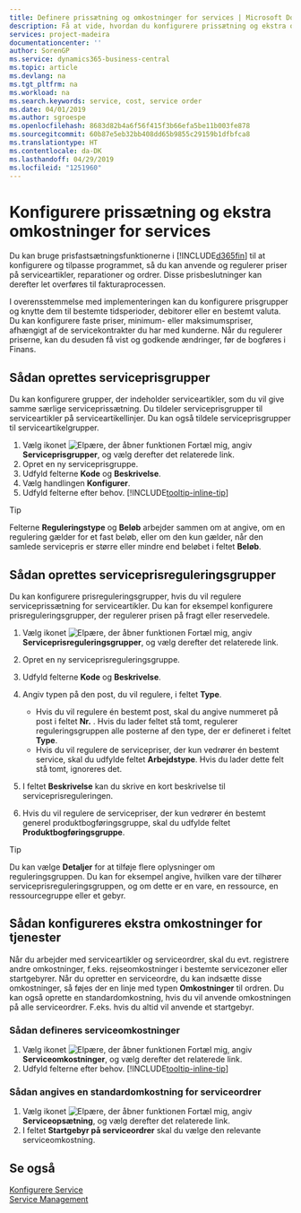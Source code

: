 ```yaml
---
title: Definere prissætning og omkostninger for services | Microsoft Docs
description: Få at vide, hvordan du konfigurere prissætning og ekstra omkostninger for services
services: project-madeira
documentationcenter: ''
author: SorenGP
ms.service: dynamics365-business-central
ms.topic: article
ms.devlang: na
ms.tgt_pltfrm: na
ms.workload: na
ms.search.keywords: service, cost, service order
ms.date: 04/01/2019
ms.author: sgroespe
ms.openlocfilehash: 8683d82b4a6f56f415f3b66efa5be11b003fe878
ms.sourcegitcommit: 60b87e5eb32bb408dd65b9855c29159b1dfbfca8
ms.translationtype: HT
ms.contentlocale: da-DK
ms.lasthandoff: 04/29/2019
ms.locfileid: "1251960"
---
```

# <a name="set-up-pricing-and-additional-costs-for-services"></a>Konfigurere prissætning og ekstra omkostninger for services
Du kan bruge prisfastsætningsfunktionerne i [!INCLUDE[d365fin](includes/d365fin_md.md)] til at konfigurere og tilpasse programmet, så du kan anvende og regulerer priser på serviceartikler, reparationer og ordrer. Disse prisbeslutninger kan derefter let overføres til fakturaprocessen.  
  
I overensstemmelse med implementeringen kan du konfigurere prisgrupper og knytte dem til bestemte tidsperioder, debitorer eller en bestemt valuta. Du kan konfigurere faste priser, minimum- eller maksimumspriser, afhængigt af de servicekontrakter du har med kunderne. Når du regulerer priserne, kan du desuden få vist og godkende ændringer, før de bogføres i Finans.  

## <a name="to-set-up-a-service-price-group"></a>Sådan oprettes serviceprisgrupper
Du kan konfigurere grupper, der indeholder serviceartikler, som du vil give samme særlige serviceprissætning. Du tildeler serviceprisgrupper til serviceartikler på serviceartikellinjer. Du kan også tildele serviceprisgrupper til serviceartikelgrupper.  

1. Vælg ikonet ![Elpære, der åbner funktionen Fortæl mig](media/ui-search/search_small.png "Fortæl mig, hvad du vil foretage dig"), angiv **Serviceprisgrupper**, og vælg derefter det relaterede link.  
2. Opret en ny serviceprisgruppe.  
3. Udfyld felterne **Kode** og **Beskrivelse**.  
4. Vælg handlingen **Konfigurer**.  
2. Udfyld felterne efter behov. [!INCLUDE[tooltip-inline-tip](includes/tooltip-inline-tip_md.md)]  

 > [!Tip]
 > Felterne **Reguleringstype** og **Beløb** arbejder sammen om at angive, om en regulering gælder for et fast beløb, eller om den kun gælder, når den samlede servicepris er større eller mindre end beløbet i feltet **Beløb**.  

## <a name="to-set-up-a-service-price-adjustment-group"></a>Sådan oprettes serviceprisreguleringsgrupper  
Du kan konfigurere prisreguleringsgrupper, hvis du vil regulere serviceprissætning for serviceartikler. Du kan for eksempel konfigurere prisreguleringsgrupper, der regulerer prisen på fragt eller reservedele.  
  
1. Vælg ikonet ![Elpære, der åbner funktionen Fortæl mig](media/ui-search/search_small.png "Fortæl mig, hvad du vil foretage dig"), angiv **Serviceprisreguleringsgrupper**, og vælg derefter det relaterede link.  
2. Opret en ny serviceprisreguleringsgruppe.  
3. Udfyld felterne **Kode** og **Beskrivelse**.  
4. Angiv typen på den post, du vil regulere, i feltet **Type**.  
  
    * Hvis du vil regulere én bestemt post, skal du angive nummeret på post i feltet **Nr.** . Hvis du lader feltet stå tomt, regulerer reguleringsgruppen alle posterne af den type, der er defineret i feltet **Type**.  
    * Hvis du vil regulere de servicepriser, der kun vedrører én bestemt service, skal du udfylde feltet **Arbejdstype**. Hvis du lader dette felt stå tomt, ignoreres det.  
  
5. I feltet **Beskrivelse** kan du skrive en kort beskrivelse til serviceprisreguleringen.  
6. Hvis du vil regulere de servicepriser, der kun vedrører én bestemt generel produktbogføringsgruppe, skal du udfylde feltet **Produktbogføringsgruppe**.

> [!Tip]
> Du kan vælge **Detaljer** for at tilføje flere oplysninger om reguleringsgruppen. Du kan for eksempel angive, hvilken vare der tilhører serviceprisreguleringsgruppen, og om dette er en vare, en ressource, en ressourcegruppe eller et gebyr.  

## <a name="to-set-up-additional-costs-for-services"></a>Sådan konfigureres ekstra omkostninger for tjenester
Når du arbejder med serviceartikler og serviceordrer, skal du evt. registrere andre omkostninger, f.eks. rejseomkostninger i bestemte servicezoner eller startgebyrer. Når du opretter en serviceordre, du kan indsætte disse omkostninger, så føjes der en linje med typen **Omkostninger** til ordren. Du kan også oprette en standardomkostning, hvis du vil anvende omkostningen på alle serviceordrer. F.eks. hvis du altid vil anvende et startgebyr.
  
### <a name="to-set-up-service-costs"></a>Sådan defineres serviceomkostninger
1. Vælg ikonet ![Elpære, der åbner funktionen Fortæl mig](media/ui-search/search_small.png "Fortæl mig, hvad du vil foretage dig"), angiv **Serviceomkostninger**, og vælg derefter det relaterede link. 
2. Udfyld felterne efter behov. [!INCLUDE[tooltip-inline-tip](includes/tooltip-inline-tip_md.md)]  

### <a name="to-specify-a-default-cost-for-service-orders"></a>Sådan angives en standardomkostning for serviceordrer
1. Vælg ikonet ![Elpære, der åbner funktionen Fortæl mig](media/ui-search/search_small.png "Fortæl mig, hvad du vil foretage dig"), angiv **Serviceopsætning**, og vælg derefter det relaterede link. 
2. I feltet **Startgebyr på serviceordrer** skal du vælge den relevante serviceomkostning.

## <a name="see-also"></a>Se også
[Konfigurere Service](service-setup-service.md)  
[Service Management](service-service.md)  
